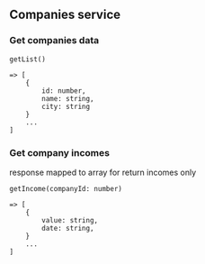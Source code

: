 ## Companies service

### Get companies data 

```
getList()

=> [
    {
        id: number,
        name: string,
        city: string
    }
    ...
]
```

### Get company incomes 
response mapped to array for return incomes only

```
getIncome(companyId: number)

=> [
    {
        value: string,
        date: string,
    }
    ...
]
```
